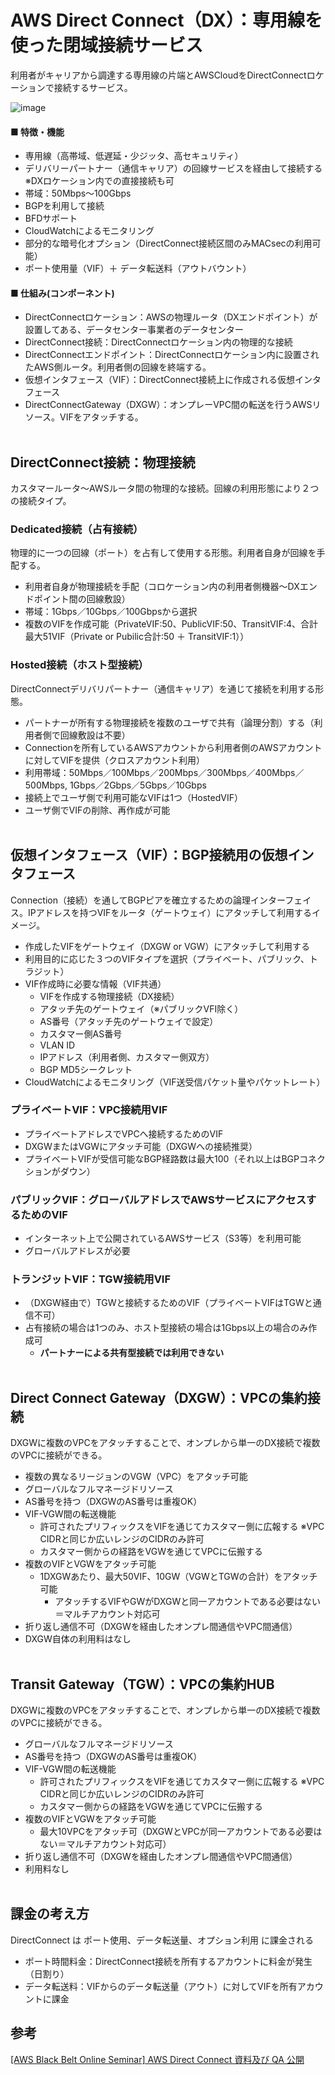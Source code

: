 # AWS Direct Connect（DX）：専用線を使った閉域接続サービス
利用者がキャリアから調達する専用線の片端とAWSCloudをDirectConnectロケーションで接続するサービス。

![image](https://github.com/user-attachments/assets/5ddf43c3-eb1e-4f7d-8d86-c5d10364b5f3)


#### ■ 特徴・機能
- 専用線（高帯域、低遅延・少ジッタ、高セキュリティ）
- デリバリーパートナー（通信キャリア）の回線サービスを経由して接続する ※DXロケーション内での直接接続も可
- 帯域：50Mbps～100Gbps
- BGPを利用して接続
- BFDサポート
- CloudWatchによるモニタリング
- 部分的な暗号化オプション（DirectConnect接続区間のみMACsecの利用可能）
- ポート使用量（VIF）＋ データ転送料（アウトバウント）


#### ■ 仕組み(コンポーネント)
- DirectConnectロケーション：AWSの物理ルータ（DXエンドポイント）が設置してある、データセンター事業者のデータセンター
- DirectConnect接続：DirectConnectロケーション内の物理的な接続
- DirectConnectエンドポイント：DirectConnectロケーション内に設置されたAWS側ルータ。利用者側の回線を終端する。
- 仮想インタフェース（VIF）：DirectConnect接続上に作成される仮想インタフェース
- DirectConnectGateway（DXGW）：オンプレーVPC間の転送を行うAWSリソース。VIFをアタッチする。
<br><br>

## DirectConnect接続：物理接続
カスタマールータ～AWSルータ間の物理的な接続。回線の利用形態により２つの接続タイプ。
### Dedicated接続（占有接続）
物理的に一つの回線（ポート）を占有して使用する形態。利用者自身が回線を手配する。
- 利用者自身が物理接続を手配（コロケーション内の利用者側機器～DXエンドポイント間の回線敷設） 
- 帯域：1Gbps／10Gbps／100Gbpsから選択
- 複数のVIFを作成可能（PrivateVIF:50、PublicVIF:50、TransitVIF:4、合計最大51VIF（Private or Pubilic合計:50 ＋ TransitVIF:1））
### Hosted接続（ホスト型接続）
DirectConnectデリバリパートナー（通信キャリア）を通じて接続を利用する形態。
- パートナーが所有する物理接続を複数のユーザで共有（論理分割）する（利用者側で回線敷設は不要）
- Connectionを所有しているAWSアカウントから利用者側のAWSアカウントに対してVIFを提供（クロスアカウント利用）
- 利用帯域：50Mbps／100Mbps／200Mbps／300Mbps／400Mbps／500Mbps, 1Gbps／2Gbps／5Gbps／10Gbps
- 接続上でユーザ側で利用可能なVIFは1つ（HostedVIF）
- ユーザ側でVIFの削除、再作成が可能
<br><br>

## 仮想インタフェース（VIF）：BGP接続用の仮想インタフェース
Connection（接続）を通してBGPピアを確立するための論理インターフェイス。IPアドレスを持つVIFをルータ（ゲートウェイ）にアタッチして利用するイメージ。
- 作成したVIFをゲートウェイ（DXGW or VGW）にアタッチして利用する
- 利用目的に応じた３つのVIFタイプを選択（プライベート、パブリック、トラジット）
- VIF作成時に必要な情報（VIF共通）
  - VIFを作成する物理接続（DX接続） 
  - アタッチ先のゲートウェイ（※パブリックVFI除く）
  - AS番号（アタッチ先のゲートウェイで設定）
  - カスタマー側AS番号
  - VLAN ID
  - IPアドレス（利用者側、カスタマー側双方）
  - BGP MD5シークレット
- CloudWatchによるモニタリング（VIF送受信パケット量やパケットレート）

### プライベートVIF：VPC接続用VIF
- プライベートアドレスでVPCへ接続するためのVIF
- DXGWまたはVGWにアタッチ可能（DXGWへの接続推奨）
- プライベートVIFが受信可能なBGP経路数は最大100（それ以上はBGPコネクションがダウン）

### パブリックVIF：グローバルアドレスでAWSサービスにアクセスするためのVIF
- インターネット上で公開されているAWSサービス（S3等）を利用可能
- グローバルアドレスが必要

### トランジットVIF：TGW接続用VIF
- （DXGW経由で）TGWと接続するためのVIF（プライベートVIFはTGWと通信不可）
- 占有接続の場合は1つのみ、ホスト型接続の場合は1Gbps以上の場合のみ作成可
  - **パートナーによる共有型接続では利用できない**
<br><br>

## Direct Connect Gateway（DXGW）：VPCの集約接続
DXGWに複数のVPCをアタッチすることで、オンプレから単一のDX接続で複数のVPCに接続ができる。
- 複数の異なるリージョンのVGW（VPC）をアタッチ可能
- グローバルなフルマネージドリソース
- AS番号を持つ（DXGWのAS番号は重複OK）
- VIF-VGW間の転送機能
  - 許可されたプリフィックスをVIFを通じてカスタマー側に広報する ※VPC CIDRと同じか広いレンジのCIDRのみ許可
  - カスタマー側からの経路をVGWを通じてVPCに伝搬する
- 複数のVIFとVGWをアタッチ可能
  - 1DXGWあたり、最大50VIF、10GW（VGWとTGWの合計）をアタッチ可能 
    - アタッチするVIFやGWがDXGWと同一アカウントである必要はない＝マルチアカウント対応可 
- 折り返し通信不可（DXGWを経由したオンプレ間通信やVPC間通信）
- DXGW自体の利用料はなし
<br><br>

## Transit Gateway（TGW）：VPCの集約HUB
DXGWに複数のVPCをアタッチすることで、オンプレから単一のDX接続で複数のVPCに接続ができる。
- グローバルなフルマネージドリソース
- AS番号を持つ（DXGWのAS番号は重複OK）
- VIF-VGW間の転送機能
  - 許可されたプリフィックスをVIFを通じてカスタマー側に広報する ※VPC CIDRと同じか広いレンジのCIDRのみ許可
  - カスタマー側からの経路をVGWを通じてVPCに伝搬する
- 複数のVIFとVGWをアタッチ可能
  - 最大10VPCをアタッチ可（DXGWとVPCが同一アカウントである必要はない＝マルチアカウント対応可） 
- 折り返し通信不可（DXGWを経由したオンプレ間通信やVPC間通信）
- 利用料なし
<br><br>

## 課金の考え方
DirectConnect は ポート使用、データ転送量、オプション利用 に課金される
- ポート時間料金：DirectConnect接続を所有するアカウントに料金が発生（日割り）
- データ転送料：VIFからのデータ転送量（アウト）に対してVIFを所有アカウントに課金


## 参考
[[AWS Black Belt Online Seminar] AWS Direct Connect 資料及び QA 公開](https://aws.amazon.com/jp/blogs/news/webinar-bb-awsdirectconnect-2021/)
  

